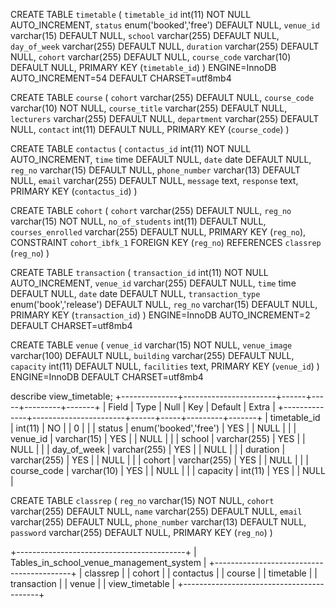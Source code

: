  CREATE TABLE `timetable` (
  `timetable_id` int(11) NOT NULL AUTO_INCREMENT,
  `status` enum('booked','free') DEFAULT NULL,
  `venue_id` varchar(15) DEFAULT NULL,
  `school` varchar(255) DEFAULT NULL,
  `day_of_week` varchar(255) DEFAULT NULL,
  `duration` varchar(255) DEFAULT NULL,
  `cohort` varchar(255) DEFAULT NULL,
  `course_code` varchar(10) DEFAULT NULL,
  PRIMARY KEY (`timetable_id`)
) ENGINE=InnoDB AUTO_INCREMENT=54 DEFAULT CHARSET=utf8mb4 



CREATE TABLE `course` (
  `cohort` varchar(255) DEFAULT NULL,
  `course_code` varchar(10) NOT NULL,
  `course_title` varchar(255) DEFAULT NULL,
  `lecturers` varchar(255) DEFAULT NULL,
  `department` varchar(255) DEFAULT NULL,
  `contact` int(11) DEFAULT NULL,
  PRIMARY KEY (`course_code`)
)


CREATE TABLE `contactus` (
  `contactus_id` int(11) NOT NULL AUTO_INCREMENT,
  `time` time DEFAULT NULL,
  `date` date DEFAULT NULL,
  `reg_no` varchar(15) DEFAULT NULL,
  `phone_number` varchar(13) DEFAULT NULL,
  `email` varchar(255) DEFAULT NULL,
  `message` text,
  `response` text,
  PRIMARY KEY (`contactus_id`)
)


CREATE TABLE `cohort` (
  `cohort` varchar(255) DEFAULT NULL,
  `reg_no` varchar(15) NOT NULL,
  `no_of_students` int(11) DEFAULT NULL,
  `courses_enrolled` varchar(255) DEFAULT NULL,
  PRIMARY KEY (`reg_no`),
  CONSTRAINT `cohort_ibfk_1` FOREIGN KEY (`reg_no`) REFERENCES `classrep` (`reg_no`)
) 




 CREATE TABLE `transaction` (
  `transaction_id` int(11) NOT NULL AUTO_INCREMENT,
  `venue_id` varchar(255) DEFAULT NULL,
  `time` time DEFAULT NULL,
  `date` date DEFAULT NULL,
  `transaction_type` enum('book','release') DEFAULT NULL,
  `reg_no` varchar(15) DEFAULT NULL,
  PRIMARY KEY (`transaction_id`)
) ENGINE=InnoDB AUTO_INCREMENT=2 DEFAULT CHARSET=utf8mb4 



CREATE TABLE `venue` (
  `venue_id` varchar(15) NOT NULL,
  `venue_image` varchar(100) DEFAULT NULL,
  `building` varchar(255) DEFAULT NULL,
  `capacity` int(11) DEFAULT NULL,
  `facilities` text,
  PRIMARY KEY (`venue_id`)
) ENGINE=InnoDB DEFAULT CHARSET=utf8mb4



describe view_timetable;
+--------------+-----------------------+------+-----+---------+-------+
| Field        | Type                  | Null | Key | Default | Extra |
+--------------+-----------------------+------+-----+---------+-------+
| timetable_id | int(11)               | NO   |     | 0       |       |
| status       | enum('booked','free') | YES  |     | NULL    |       |
| venue_id     | varchar(15)           | YES  |     | NULL    |       |
| school       | varchar(255)          | YES  |     | NULL    |       |
| day_of_week  | varchar(255)          | YES  |     | NULL    |       |
| duration     | varchar(255)          | YES  |     | NULL    |       |
| cohort       | varchar(255)          | YES  |     | NULL    |       |
| course_code  | varchar(10)           | YES  |     | NULL    |       |
| capacity     | int(11)               | YES  |     | NULL    |  


CREATE TABLE `classrep` (
  `reg_no` varchar(15) NOT NULL,
  `cohort` varchar(255) DEFAULT NULL,
  `name` varchar(255) DEFAULT NULL,
  `email` varchar(255) DEFAULT NULL,
  `phone_number` varchar(13) DEFAULT NULL,
  `password` varchar(255) DEFAULT NULL,
  PRIMARY KEY (`reg_no`)
) 




+------------------------------------------+
| Tables_in_school_venue_management_system |
+------------------------------------------+
| classrep                                 |
| cohort                                   |
| contactus                                |
| course                                   |
| timetable                                |
| transaction                              |
| venue                                    |
| view_timetable                           |
+------------------------------------------+





